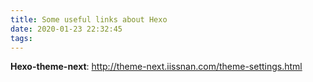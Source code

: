 ```yaml
---
title: Some useful links about Hexo
date: 2020-01-23 22:32:45
tags:
---
```


**Hexo-theme-next**: http://theme-next.iissnan.com/theme-settings.html
